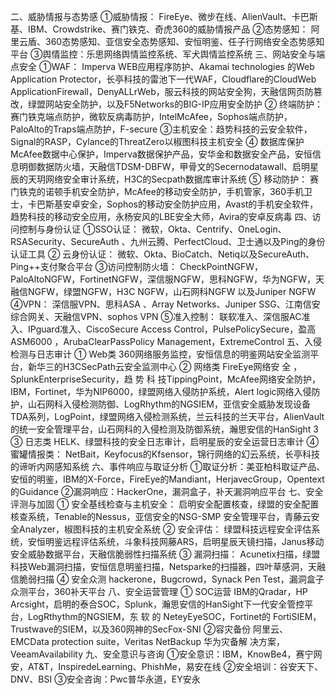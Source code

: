 二、威胁情报与态势感
①威胁情报：
FireEye、微步在线、AlienVault、卡巴斯基、IBM、Crowdstrike、赛门铁克、奇虎360的威胁情报产品
②态势感知：
阿里云盾、360态势感知、亚信安全态势感知、安恒明鉴、任子行网络安全态势感知平台
③舆情监控：乐思网络舆情监控系统、军犬舆情监控系统
三、网站安全与端点安全
①WAF：
Imperva WEB应用程序防护、Akamai technologies 的Web Application Protector，长亭科技的雷池下一代WAF，Cloudflare的CloudWeb ApplicationFirewall，DenyALLrWeb，服云科技的网站安全狗，天融信网页防篡改，绿盟网站安全防护，以及F5Networks的BIG-IP应用安全防护
② 终端防护：
赛门铁克端点防护，微软反病毒防护，IntelMcAfee，Sophos端点防护，PaloAlto的Traps端点防护，F-secure
③主机安全：趋势科技的云安全软件，Signal的RASP，Cylance的ThreatZero以椒图科技主机安全
④ 数据库保护
McAfee数据中心保护，Imperva数据保护产品，安华金和数据安全产品，安恒信息明御数据防火墙，天融信TDSM-DBFW，甲骨文的Secernodatawall、启明星辰的天玥网络安全审计系统，H3C的Secpath数据库审计系统
⑤ 移动防护：
赛门铁克的诺顿手机安全防护，McAfee的移动安全防护，手机管家，360手机卫士，卡巴斯基安卓安全，Sophos的移动安全防护应用，Avast的手机安全软件，趋势科技的移动安全应用，永杨安风的LBE安全大师，Avira的安卓反病毒
四、访问控制与身份认证
①SSO认证：
微软，Okta、Centrify、OneLogin、RSASecurity、SecureAuth 、九州云腾、PerfectCloud、卫士通以及Ping的身份认证工具
② 云身份认证：
微软、Okta、BioCatch、Netiq以及SecureAuth、Ping++支付聚合平台
③访问控制防火墙：
CheckPointNGFW，PaloAltoNGFW，FortinetNGFW，深信服NGFW，思科NGFW，华为NGFW，天融信NGFW，绿盟NGFW，H3C NGFW，山石网科NGFW 以及Juniper NGFW
④VPN：
深信服VPN、思科ASA 、Array Networks、Juniper SSG、江南信安综合网关、天融信VPN、sophos VPN
⑤准入控制：
联软准入、深信服AC准入、IPguard准入、CiscoSecure Access Control，PulsePolicySecure，盈高ASM6000 ，ArubaClearPassPolicy Management，ExtremeControl
五、入侵检测与日志审计
① Web类
360网络服务监控，安恒信息的明鉴网站安全监测平台，新华三的H3CSecPath云安全监测中心
② 网络类
FireEye网络安 全 ，SplunkEnterpriseSecurity，趋 势 科 技TippingPoint，McAfee网络安全防护，IBM，Fortinet，华为NIP6000，绿盟网络入侵防护系统，Alert logic网络入侵防护，山石网科入侵检测防御、LogRhythm的NGSIEM，亚信安全威胁发现设备TDA系列，LogPoint，绿盟网络入侵检测系统，兰云科技的兰天平台，AlienVault的统一安全管理平台，山石网科的入侵检测及防御系统，瀚思安信的HanSight 3
③ 日志类
HELK、绿盟科技的安全日志审计，启明星辰的安全运营日志审计
④蜜罐情报类：
NetBait，Keyfocus的Kfsensor，锦行网络的幻云系统，长亭科技的谛听内网感知系统
六、事件响应与取证分析
①取证分析：美亚柏科取证产品、安恒的明鉴，IBM的X-Force，FireEye的Mandiant，HerjavecGroup，Opentext的Guidance
②漏洞响应：HackerOne，漏洞盒子，补天漏洞响应平台
七、安全评测与加固
① 安全基线检查与主机安全：
启明安全配置核查，绿盟的安全配置核查系统，Tenable的Nessus，亚信安全的NSG-SMP 安全管理平台，青藤云安全Analyzer，椒图科技的主机安全系统
② 安全评估：
绿盟科技远程安全评估系统，安恒明鉴远程评估系统，斗象科技网藤ARS，启明星辰天镜扫描，Janus移动安全威胁数据平台，天融信脆弱性扫描系统
③  漏洞扫描：
Acunetix扫描，绿盟科技Web漏洞扫描，安恒信息明鉴扫描，Netsparke的扫描器，四叶草感洞，天融信脆弱扫描
④ 安全众测
hackerone，Bugcrowd，Synack Pen Test，漏洞盒子众测平台，360补天平台
八、安全运营管理
① SOC运营
IBM的Qradar，HP Arcsight，启明的泰合SOC，Splunk，瀚思安信的HanSight下一代安全管控平台，LogRthythm的NGSIEM，东 软 的 NeteyEyeSOC，Fortinet的 FortiSIEM，Trustwave的SIEM，以及360网神的SecFox-SNI
②容灾备份
阿里云、EMCData protection suite，Veritas NetBackup 华为灾备解 决方案，VeeamAvailability
九、安全意识与咨询
①安全意识：IBM，KnowBe4，赛宁网安，AT&T，InspiredeLearning、PhishMe，易安在线
②安全培训：谷安天下、DNV、BSI
③安全咨询：Pwc普华永道，EY安永
